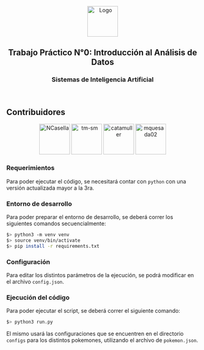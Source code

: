 <br/>
<div align="center">
<a href="https://github.com/NCasella/tp0-SIA">
<img src="https://emojiapi.dev/api/v1/1f534/80.png" alt="Logo" width="80" height="80">
</a>
<h2 align="center">Trabajo Práctico N°0: Introducción al Análisis de Datos</h2>
<h3 align="center">Sistemas de Inteligencia Artificial</h3>
</div>
<br/>

## Contribuidores
<div align="center">
  <a href="https://github.com/NCasella"><img src="https://github.com/NCasella.png" alt="NCasella" width="80" height="80"></a>
  <a href="https://github.com/tm-sm"><img src="https://github.com/tm-sm.png" alt="tm-sm" width="80" height="80"></a>
  <a href="https://github.com/catamuller"><img src="https://github.com/catamuller.png" alt="catamuller" width="80" height="80"></a>
  <a href="https://github.com/mquesada02"><img src="https://github.com/mquesada02.png" alt="mquesada02" width="80" height="80"></a>
  <br/>
</div>

### Requerimientos

Para poder ejecutar el código, se necesitará contar con `python` con una versión actualizada mayor a la 3ra.

### Entorno de desarrollo

Para poder preparar el entorno de desarrollo, se deberá correr los siguientes comandos secuencialmente:
```bash
$> python3 -m venv venv
$> source venv/bin/activate
$> pip install -r requirements.txt
```

### Configuración

Para editar los distintos parámetros de la ejecución, se podrá modificar en el archivo `config.json`.

### Ejecución del código

Para poder ejecutar el script, se deberá correr el siguiente comando:
```bash
$> python3 run.py
```

El mismo usará las configuraciones que se encuentren en el directorio `configs` para los distintos pokemones, utilizando el archivo de `pokemon.json`.
